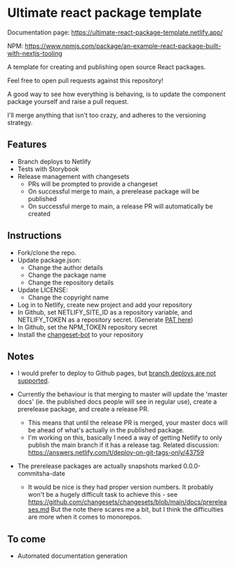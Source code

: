 # Ultimate react package template 


Documentation page: https://ultimate-react-package-template.netlify.app/

NPM: https://www.npmjs.com/package/an-example-react-package-built-with-nextjs-tooling


A template for creating and publishing open source React packages. 

Feel free to open pull requests against this repository! 

A good way to see how everything is behaving, is to update the component package yourself and raise a pull request. 

I'll merge anything that isn't too crazy, and adheres to the versioning strategy. 

## Features

- Branch deploys to Netlify 
- Tests with Storybook
- Release management with changesets
    - PRs will be prompted to provide a changeset 
    - On successful merge to main, a prerelease package will be published
    - On successful merge to main, a release PR will automatically be created



## Instructions 

- Fork/clone the repo. 
- Update package.json: 
    - Change the author details
    - Change the package name
    - Change the repository details
- Update LICENSE: 
    - Change the copyright name
- Log in to Netlify, create new project and add your repository 
- In Github, set NETLIFY_SITE_ID as a repository variable, and NETLIFY_TOKEN as a repository secret. (Generate [PAT here](https://app.netlify.com/user/applications#oauth)) 
- In Github, set the NPM_TOKEN repository secret 
- Install the [changeset-bot](https://github.com/apps/changeset-bot) to your repository 


## Notes

- I would prefer to deploy to Github pages, but [branch deploys are not supported](https://github.com/orgs/community/discussions/21582).

- Currently the behaviour is that merging to master will update the 'master docs' (ie. the published docs people will see in regular use), create a prerelease package, and create a release PR. 
  - This means that until the release PR is merged, your master docs will be ahead of what's actually in the published package. 
  - I'm working on this, basically I need a way of getting Netlify to only publish the main branch if it has a release tag. Related discussion: https://answers.netlify.com/t/deploy-on-git-tags-only/43759

- The prerelease packages are actually snapshots marked 0.0.0-commitsha-date
  - It would be nice is they had proper version numbers. It probably won't be a hugely difficult task to achieve this - see https://github.com/changesets/changesets/blob/main/docs/prereleases.md But the note there scares me a bit, but I think the difficulties are more when it comes to monorepos. 


## To come

- Automated documentation generation 




